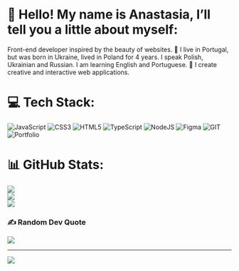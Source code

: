 # 💫 Hello! My name is Anastasia, I’ll tell you a little about myself:
Front-end developer inspired by the beauty of websites. 🌟 I live in Portugal, but was born in Ukraine, lived in Poland for 4 years. I speak Polish, Ukrainian and Russian. I am learning English and Portuguese. 🚀 I create creative and interactive web applications.

# 💻 Tech Stack:
![JavaScript](https://img.shields.io/badge/javascript-%23323330.svg?style=for-the-badge&logo=javascript&logoColor=%23F7DF1E) ![CSS3](https://img.shields.io/badge/css3-%231572B6.svg?style=for-the-badge&logo=css3&logoColor=white) ![HTML5](https://img.shields.io/badge/html5-%23E34F26.svg?style=for-the-badge&logo=html5&logoColor=white) ![TypeScript](https://img.shields.io/badge/typescript-%23007ACC.svg?style=for-the-badge&logo=typescript&logoColor=white) ![NodeJS](https://img.shields.io/badge/node.js-6DA55F?style=for-the-badge&logo=node.js&logoColor=white) 	![Figma](https://img.shields.io/badge/figma-%23F24E1E.svg?style=for-the-badge&logo=figma&logoColor=white) ![GIT](https://img.shields.io/badge/Git-fc6d26?style=for-the-badge&logo=git&logoColor=white) ![Portfolio](https://img.shields.io/badge/Portfolio-%23000000.svg?style=for-the-badge&logo=firefox&logoColor=#FF7139)
# 📊 GitHub Stats:
![](https://github-readme-stats.vercel.app/api?username=tiramisa&theme=dark&hide_border=false&include_all_commits=false&count_private=false)<br/>
![](https://github-readme-streak-stats.herokuapp.com/?user=tiramisa&theme=dark&hide_border=false)<br/>
![](https://github-readme-stats.vercel.app/api/top-langs/?username=tiramisa&theme=dark&hide_border=false&include_all_commits=false&count_private=false&layout=compact)


### ✍️ Random Dev Quote
![](https://quotes-github-readme.vercel.app/api?type=horizontal&theme=radical)

---
[![](https://visitcount.itsvg.in/api?id=tiramisa&icon=0&color=0)](https://visitcount.itsvg.in)
